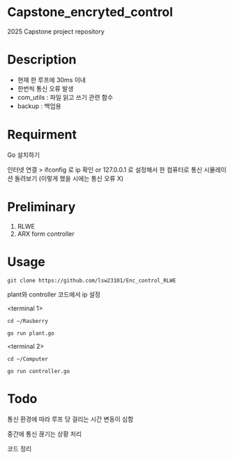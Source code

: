 Capstone_encryted_control
=============
2025 Capstone project repository

Description
====
- 현재 한 루프에 30ms 이내
- 한번씩 통신 오류 발생
- com_utils : 파일 읽고 쓰기 관련 함수
- backup : 백업용 


Requirment
=============
Go 설치하기

인터넷 연결 > ifconfig 로 ip 확인
or
127.0.0.1 로 설정해서 한 컴퓨터로 통신 시뮬레이션 돌려보기
(이렇게 했을 시에는 통신 오류 X)

Preliminary
===
1. RLWE
2. ARX form controller

Usage
=============



```
git clone https://github.com/lsw23101/Enc_control_RLWE
```


plant와 controller 코드에서 ip 설정

<terminal 1>
```
cd ~/Rasberry
```

```
go run plant.go
```

<terminal 2>
```
cd ~/Computer
```

```
go run controller.go
```

Todo
====

통신 환경에 따라 루프 당 걸리는 시간 변동이 심함 

중간에 통신 끊기는 상황 처리

코드 정리
